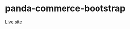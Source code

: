 # panda-commerce-bootstrap
<a target="_blank" href="https://masummim50.github.io/panda-commerce-bootstrap/">Live site</a>
